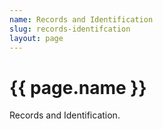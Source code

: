 ```yaml
---
name: Records and Identification
slug: records-identifcation
layout: page
---
```

<h1>{{ page.name }}</h1>
<p>Records and Identification.</p>
